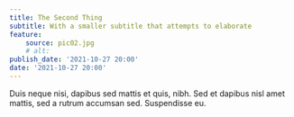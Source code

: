 ```yaml
---
title: The Second Thing
subtitle: With a smaller subtitle that attempts to elaborate
feature:
    source: pic02.jpg
    # alt:
publish_date: '2021-10-27 20:00'
date: '2021-10-27 20:00'
---
```

Duis neque nisi, dapibus sed mattis et quis, nibh. Sed et dapibus nisl amet mattis, sed a rutrum accumsan sed. Suspendisse eu.